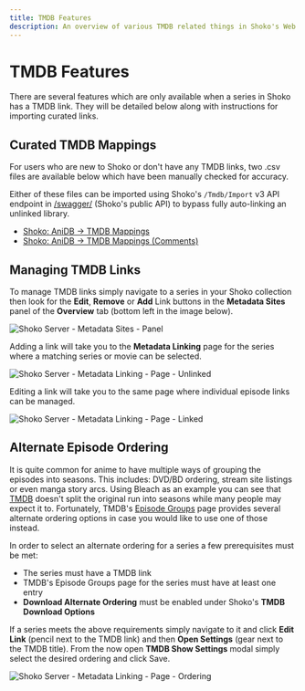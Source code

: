 ```yaml
---
title: TMDB Features
description: An overview of various TMDB related things in Shoko's Web UI.
---
```


# TMDB Features

There are several features which are only available when a series in Shoko has a TMDB link. They will be detailed below along with instructions for importing curated links.

## Curated TMDB Mappings

For users who are new to Shoko or don't have any TMDB links, two .csv files are available below which have been
manually checked for accuracy.

Either of these files can be imported using Shoko's `/Tmdb/Import` v3 API endpoint in
[/swagger/](/faq#general) (Shoko's public API) to bypass fully auto-linking an unlinked library.

- [Shoko: AniDB → TMDB Mappings](https://gist.github.com/natyusha/129848213161c57101c9f39ed3f263ed)
- [Shoko: AniDB → TMDB Mappings (Comments)](https://gist.github.com/natyusha/b46aeaf2f5f6e5a9333d6f501be6c9ee)

## Managing TMDB Links

To manage TMDB links simply navigate to a series in your Shoko collection then look for the **Edit**, **Remove** or **Add** Link buttons in the **Metadata Sites** panel of the **Overview** tab (bottom left in the image below).

![Shoko Server - Metadata Sites - Panel](/images/shoko-server/shoko-server-metadata-sites-panel.jpg)

Adding a link will take you to the **Metadata Linking** page for the series where a matching series or movie can be selected.

![Shoko Server - Metadata Linking - Page - Unlinked](/images/shoko-server/shoko-server-matadata-linking-page-unlinked.jpg)

Editing a link will take you to the same page where individual episode links can be managed.

![Shoko Server - Metadata Linking - Page - Linked](/images/shoko-server/shoko-server-matadata-linking-page-linked.jpg)


## Alternate Episode Ordering

It is quite common for anime to have multiple ways of grouping the episodes into seasons. This includes: DVD/BD
ordering, stream site listings or even manga story arcs. Using Bleach as an example you can see that [TMDB](https://www.themoviedb.org/tv/30984-bleach/seasons) doesn't split
the original run into seasons while many people may expect it to. Fortunately, TMDB's [Episode Groups](https://www.themoviedb.org/tv/30984-bleach/episode_groups) page provides several
alternate ordering options in case you would like to use one of those instead.

In order to select an alternate ordering for a series a few prerequisites must be met:
- The series must have a TMDB link
- TMDB's Episode Groups page for the series must have at least one entry
- **Download Alternate Ordering** must be enabled under Shoko's **TMDB Download Options**

If a series meets the above requirements simply navigate to it and click **Edit Link** (pencil next to the TMDB link) and then
**Open Settings** (gear next to the TMDB title). From the now open **TMDB Show Settings** modal simply select the desired ordering
and click Save.

![Shoko Server - Metadata Linking - Page - Ordering](/images/shoko-server/shoko-server-matadata-linking-page-ordering.jpg)